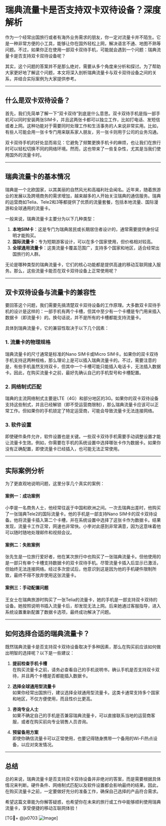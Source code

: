 # 瑞典流量卡是否支持双卡双待设备？深度解析

作为一个经常出国旅行或者有海外业务需求的朋友，你一定对流量卡并不陌生。它是一种非常方便的小工具，能够让你在国外轻松上网，解决语言不通、地图不熟等问题。不过，如果你正在使用一部双卡双待手机，可能就会遇到一个问题：瑞典流量卡是否支持双卡双待设备呢？

其实，这个问题的答案并不是那么绝对，需要从多个角度来分析和探讨。为了帮助大家更好地了解这个问题，本文将深入剖析瑞典流量卡与双卡双待设备之间的关系，并结合实际案例为大家提供参考。

---

## 什么是双卡双待设备？

首先，我们先简单了解一下“双卡双待”到底是什么意思。双卡双待手机是指一部手机可以同时安装两张SIM卡，并且这两张卡都可以独立工作，比如打电话、发短信或者上网。这种功能对于需要同时处理工作和生活事务的人来说非常实用。比如，有些人可能会用一张卡专门用来联系家人朋友，另一张卡则用于公司的业务沟通。

双卡双待手机的好处显而易见：它避免了频繁更换手机卡的麻烦，也让我们在旅行时可以轻松切换不同的网络环境。然而，这也带来了一些复杂性，尤其是当我们使用国外的流量卡时。

---

## 瑞典流量卡的基本情况

瑞典是一个北欧国家，以其美丽的自然风光和高福利社会闻名。近年来，随着旅游业的发展以及跨境商务的需求增加，越来越多的人开始关注瑞典的通信服务。瑞典的运营商如Telia、Tele2和3等都提供了优质的流量套餐，包括本地流量、国际漫游和全球通用的流量卡。

一般来说，瑞典流量卡主要分为以下几种类型：

1. **本地SIM卡**：这是专门为瑞典居民或长期居住者设计的，通常需要提供身份证明才能购买。
2. **国际流量卡**：专为短期游客设计，可以在多个国家使用，但价格相对较高。
3. **全球通用流量卡**：这类流量卡覆盖范围广，支持多个国家和地区，适合经常出国旅行的人群。

无论是哪种类型的瑞典流量卡，它们的核心功能都是提供高速的移动互联网接入服务。那么，这些流量卡能否在双卡双待设备上正常使用呢？

---

## 双卡双待设备与流量卡的兼容性

要回答这个问题，我们需要先搞清楚双卡双待设备的工作原理。大多数双卡双待手机的设计是这样的：一部手机有两个卡槽，但其中至少有一个卡槽是专门用来插入数据卡（即流量卡）的。换句话说，并不是所有的卡槽都能支持流量卡。

具体到瑞典流量卡，它的兼容性取决于以下几个因素：

### 1. 流量卡的物理规格
瑞典流量卡的尺寸通常是标准的Nano SIM卡或Micro SIM卡。如果你的双卡双待手机支持这两种规格，那么理论上是可以插入瑞典流量卡的。不过，需要注意的是，有些手机虽然支持双卡，但其中一个卡槽可能只能插入电话卡，无法插入数据卡。因此，在购买流量卡之前，最好先确认自己的手机型号和卡槽配置。

### 2. 网络制式匹配
瑞典的主流网络制式主要是LTE（4G）和部分地区的3G。如果你的双卡双待设备支持这些制式，并且已经解锁（即不受运营商限制），那么瑞典流量卡应该可以正常工作。但如果你的手机锁定了特定运营商，可能会导致流量卡无法连接网络。

### 3. 软件设置
即使硬件条件允许，软件设置也是关键。一些双卡双待手机需要手动调整设置才能让流量卡生效。例如，你需要在手机的系统设置中选择哪张卡作为数据卡。如果你没有正确配置，即使流量卡已经插入，也可能无法正常使用。

---

## 实际案例分析

为了更直观地说明问题，这里分享几个真实的案例：

#### 案例一：成功案例
小李是一名商务人士，他经常往返于中国和欧洲之间。一次去瑞典出差时，他购买了一张瑞典Tele2的国际流量卡。他的手机是一部支持Nano SIM卡的双卡双待设备。他将流量卡插入第二个卡槽，并在系统设置中选择了这张卡作为数据卡。结果发现，流量卡工作正常，网速也非常快。小李对此感到非常满意，因为这意味着他可以随时随地处理邮件和视频会议。

#### 案例二：失败案例
张先生是一位旅行爱好者，他在某次旅行中也购买了一张瑞典流量卡。但他使用的是一部只有单个卡槽支持数据卡的双卡双待手机。尽管流量卡插入后显示已激活，但始终无法连接网络。经过多次尝试后，他意识到这是因为他的手机硬件限制所致，最终不得不放弃使用这张流量卡。

#### 案例三：手动配置问题
王女士在瑞典旅游时购买了一张Telia的流量卡，她的手机是一部支持双卡双待的设备。她按照说明书插入流量卡后，却发现无法上网。后来她通过客服指导，进入系统设置重新配置了数据卡选项，最终成功解决了问题。

---

## 如何选择合适的瑞典流量卡？

既然瑞典流量卡是否支持双卡双待设备取决于多种因素，那么在购买前应该如何做出明智的选择呢？以下是一些建议：

1. **提前检查手机卡槽**  
   在购买流量卡之前，请务必查看自己的手机说明书，确认手机是否支持双卡双待，并且两个卡槽是否都能插入数据卡。

2. **选择全球通用型流量卡**  
   如果你经常出国旅行，建议选择全球通用型流量卡。这类卡通常支持多个国家和地区，不仅方便使用，而且性价比更高。

3. **咨询专业人士**  
   如果不确定自己的手机是否兼容瑞典流量卡，可以直接联系当地的运营商客服，或者在购买前向专业销售人员咨询。

4. **预留备用方案**  
   即使你确信流量卡可以正常使用，也要记得随身携带一个备用的Wi-Fi热点设备，以应对突发情况。

---

## 总结

总的来说，瑞典流量卡是否支持双卡双待设备并非绝对的答案，而是需要根据具体情况来判断。硬件条件、网络制式匹配以及软件设置都会影响最终的结果。因此，在购买流量卡之前，一定要做好充分的准备工作，确保自己选择的产品符合需求。

希望这篇文章能为你解答疑惑，也希望你在未来的旅行或工作中能够顺利使用瑞典流量卡，享受便捷的移动互联网体验！

[TG💪+ @jx0703 ![Image](https://github.com/user-attachments/assets/dbca1d08-cadb-493c-b0ec-ad6f7a83f270)]